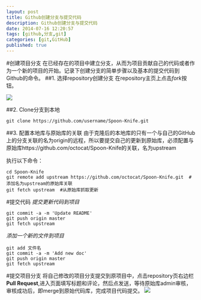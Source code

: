 ```yaml
---
layout: post
title: Github创建分支与提交代码
description: Github创建分支与提交代码
date: 2014-07-16 12:20:57
tags: [github,分支,git]
categories: [git,GitHub]
published: true
---
```

#创建项目分支
在已经存在的项目中建立分支，从而为项目贡献自己的代码或者作为一个新的项目的开始。记录下创建分支的简单步骤以及基本的提交代码到Github的命令。
##1. 选择repository创建分支
在repository主页上点击*fork*按钮。

![](../../../../img/1406171234.jpg)

##2. Clone分支到本地
```
git clone https://github.com/username/Spoon-Knife.git
```

##3. 配置本地库与原始库的关联
由于克隆后的本地库的只有一个与自己的GitHub上的分支关联的名为origin的远程，所以要提交自己的更新到原始库，必须配置与原始库https://github.com/octocat/Spoon-Knife的关联，名为upstream

执行以下命令：  
```
cd Spoon-Knife
git remote add upstream https://github.com/octocat/Spoon-Knife.git	#添加名为upstream的原始库关联
git fetch upstream	#从原始库抓取更新
```
<!-- more -->
#提交代码
*提交更新代码到项目*
```
git commit -a -m 'Update README'
git push origin master
git fetch upstream
```

*添加一个新的文件到项目*
```
git add 文件名 
git commit -a -m 'Add new doc'
git push origin master
git fetch upstream
```

#提交项目分支
将自己修改的项目分支提交到原项目中，点击repository页右边栏**Pull Request**,进入页面填写标题和评论，然后点发送，等待原始库admin审核，审核成功后，即merge到原始代码库，完成项目代码提交。
![](../../../../img/1406171348.jpg)